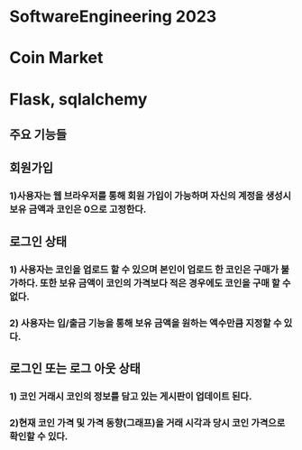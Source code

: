 # SoftwareEngineering 2023

# Coin Market
# Flask, sqlalchemy

## 주요 기능들

## 회원가입
### 1)사용자는 웹 브라우저를 통해 회원 가입이 가능하며 자신의 계정을 생성시 보유 금액과 코인은 0으로 고정한다.

## 로그인 상태
### 1) 사용자는 코인을 업로드 할 수 있으며 본인이 업로드 한 코인은 구매가 불가하다. 또한 보유 금액이 코인의 가격보다 적은 경우에도 코인을 구매 할 수 없다. 
### 2) 사용자는 입/출금 기능을 통해 보유 금액을 원하는 액수만큼 지정할 수 있다.


## 로그인 또는 로그 아웃 상태
### 1) 코인 거래시 코인의 정보를 담고 있는 게시판이 업데이트 된다.
### 2)현재 코인 가격 및 가격 동향(그래프)을 거래 시각과 당시 코인 가격으로 확인할 수 있다.

